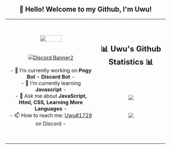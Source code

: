 <h2 align="center">👋 Hello! Welcome to my Github, I'm Uwu!</h2>
<p align="center">
<table align="center">
   <tr>
      <td>
         <p align="center">    
         <img align="center" src="https://i.imgur.com/E029hYg.png" width="50%"/></a><br/>
         <br/><br/>
            <a href="https://discord.gg/VfXZN8XCVd"><img align="center" src="https://discordapp.com/api/guilds/941547792336298034/widget.png?style=banner2" alt="Discord Banner2"/></a>
         <br/><br/>
         - 🔭 I’m currently working on <strong><a>Pogy Bot - Discord Bot</a></strong> -
         <br/>
         - 🌱 I’m currently learning <strong>Javascript</strong> -
         <br/>
         - 💬 Ask me about <strong>JavaScript, Html, CSS, Learning More Languages</strong> -
         <br/>
         - 📫 How to reach me: <a href="">Uwu#1729</a> on Discord -
         <br/>
      </td>
      <td>
      <br/><br/>
      <h2 align="center">📊 Uwu's Github Statistics 📊 </h2>   
         <p align="center">
                      <br/><br/><br/> 
             <img align="center" src="https://github-readme-stats.vercel.app/api?username=Niko-Shot&theme=radical&show_icons=true&hide_border=true" />
           <br/><br/><br/> 
             <img align="center" src="https://github-readme-stats.vercel.app/api/top-langs/?username=Niko-Shot&theme=radical&hide_border=true" />
         </p> 
             <br/><br/><br/> 
   </tr>
</table>
</p>
